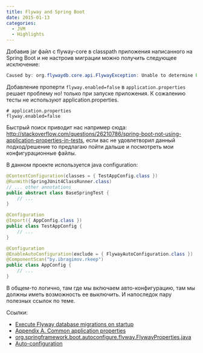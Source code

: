 ```yaml
---
title: Flyway and Spring Boot
date: 2015-01-13
categories:
  - JVM
  - Highlights
---
```


Добавив jar файл с flyway-core в classpath приложения написанного на Spring Boot и не настроив миграции можно получить следующее исключение:

```java
Caused by: org.flywaydb.core.api.FlywayException: Unable to determine URL for classpath location: db/migration (ClassLoader: sun.misc.Launcher$AppClassLoader@58644d46)
```

Добавление проперти `flyway.enabled=false` в `application.properties` решает проблему но! только при запуске приложения. К сожалению тесты не используют application.properties.

```properties
# application.properties
flyway.enabled=false
```

Быстрый поиск приводит нас например сюда: <http://stackoverflow.com/questions/26210786/spring-boot-not-using-application-properties-in-tests>, если вас не удовлетворил данный подход/решение то предлагаю пойти дальше и посмотреть мои конфигурационные файлы.

В данном проекте используется java configuration:

```java
@ContextConfiguration(classes = { TestAppConfig.class })
@RunWith(SpringJUnit4ClassRunner.class)
// ... other annotations
public abstract class BaseSpringTest {
    // ...
}
```

```java
@Configuration
@Import({ AppConfig.class })
public class TestAppConfig {
    // ...
}
```

```java
@Configuration
@EnableAutoConfiguration(exclude = { FlywayAutoConfiguration.class })
@ComponentScan("by.ibragimov.rkeep")
public class AppConfig {
    // ...
}
```

В общем-то логично, там где мы включаем авто-конфигурацию, там мы должны иметь возможность ее выключить. И напоследок пару полезных ссылок по теме.

Ссылки:
  
* [Execute Flyway database migrations on startup](http://docs.spring.io/spring-boot/docs/current/reference/html/howto-database-initialization.html#howto-execute-flyway-database-migrations-on-startup)
* [Appendix A. Common application properties](http://docs.spring.io/spring-boot/docs/current/reference/html/common-application-properties.html#common-application-properties)
* [org.springframework.boot.autoconfigure.flyway.FlywayProperties.java](https://github.com/spring-projects/spring-boot/blob/v1.2.1.RELEASE/spring-boot-autoconfigure/src/main/java/org/springframework/boot/autoconfigure/flyway/FlywayProperties.java)
* [Auto-configuration](http://docs.spring.io/spring-boot/docs/current/reference/html/using-boot-auto-configuration.html#using-boot-auto-configuration)
